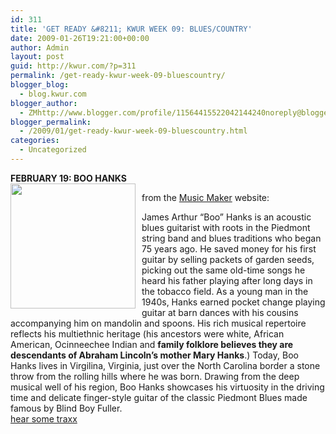 ```yaml
---
id: 311
title: 'GET READY &#8211; KWUR WEEK 09: BLUES/COUNTRY'
date: 2009-01-26T19:21:00+00:00
author: Admin
layout: post
guid: http://kwur.com/?p=311
permalink: /get-ready-kwur-week-09-bluescountry/
blogger_blog:
  - blog.kwur.com
blogger_author:
  - ZMhttp://www.blogger.com/profile/11564415522042144240noreply@blogger.com
blogger_permalink:
  - /2009/01/get-ready-kwur-week-09-bluescountry.html
categories:
  - Uncategorized
---
```

<div class="pf-content">
  <p>
    <span style="font-weight:bold;">FEBRUARY 19: BOO HANKS</span><br /><a onblur="try {parent.deselectBloggerImageGracefully();} catch(e) {}" href="http://www.musicmaker.org/images/artists_large/74.jpg"><img style="float:left; margin:0 10px 10px 0;cursor:pointer; cursor:hand;width: 200px; height: 200px;" src="http://www.musicmaker.org/images/artists_large/74.jpg" border="0" alt="" /></a>
  </p>
  
  <p>
    from the <a href="http://musicmaker.org">Music Maker</a> website:
  </p>
  
  <p>
    James Arthur &#8220;Boo&#8221; Hanks is an acoustic blues guitarist with roots in the Piedmont string band and blues traditions who began 75 years ago. He saved money for his first guitar by selling packets of garden seeds, picking out the same old-time songs he heard his father playing after long days in the tobacco field. As a young man in the 1940s, Hanks earned pocket change playing guitar at barn dances with his cousins accompanying him on mandolin and spoons. His rich musical repertoire reflects his multiethnic heritage (his ancestors were white, African American, Ocinneechee Indian and <span style="font-weight:bold;">family folklore believes they are descendants of Abraham Lincoln&#8217;s mother Mary Hanks</span>.) Today, Boo Hanks lives in Virgilina, Virginia, just over the North Carolina border a stone throw from the rolling hills where he was born. Drawing from the deep musical well of his region, Boo Hanks showcases his virtuosity in the driving time and delicate finger-style guitar of the classic Piedmont Blues made famous by Blind Boy Fuller.<br /><a href="http://myspace.com/boohanks">hear some traxx</a>
  </p>
</div>